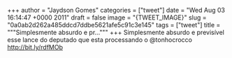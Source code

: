 
+++
author = "Jaydson Gomes"
categories = ["tweet"]
date = "Wed Aug 03 16:14:47 +0000 2011"
draft = false
image = "{TWEET_IMAGE}"
slug = "0a0ab2d262a485ddcd7ddbe5621afe5c91c3e145"
tags = ["tweet"]
title = """Simplesmente absurdo e pr..."""
+++
Simplesmente absurdo e previsível esse lance do deputado que esta processando o @tonhocrocco http://bit.ly/rdfMOb
